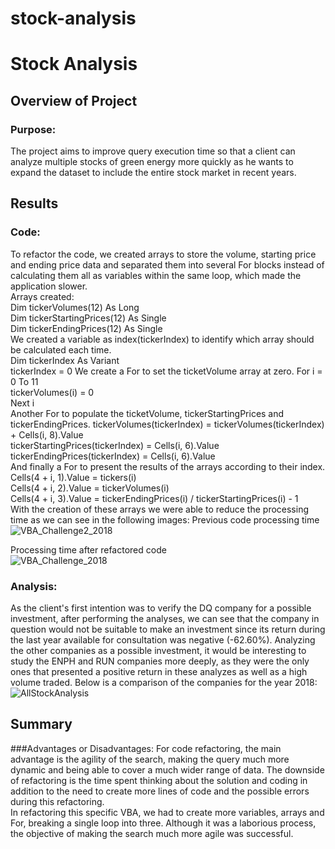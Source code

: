 # stock-analysis
# Stock Analysis 
## Overview of Project
### Purpose: 
The project aims to improve query execution time so that a client can analyze multiple stocks of green energy more quickly as he wants to expand the dataset to include the entire stock market in recent years.

## Results
### Code:
To refactor the code, we created arrays to store the volume, starting price and ending price data and separated them into several For blocks instead of calculating them all as variables within the same loop, which made the application slower.  
Arrays created:  
 Dim tickerVolumes(12) As Long  
 Dim tickerStartingPrices(12) As Single  
 Dim tickerEndingPrices(12) As Single  
We created a variable as index(tickerIndex) to identify which array should be calculated each time.  
Dim tickerIndex As Variant  
     tickerIndex = 0
We create a For to set the ticketVolume array at zero.
 For i = 0 To 11  
          tickerVolumes(i) = 0  
     Next i  
Another For to populate the ticketVolume, tickerStartingPrices and tickerEndingPrices.
 tickerVolumes(tickerIndex) = tickerVolumes(tickerIndex) + Cells(i, 8).Value  
 tickerStartingPrices(tickerIndex) = Cells(i, 6).Value  
 tickerEndingPrices(tickerIndex) = Cells(i, 6).Value  
And finally a For to present the results of the arrays according to their index.  
Cells(4 + i, 1).Value = tickers(i)  
Cells(4 + i, 2).Value = tickerVolumes(i)  
Cells(4 + i, 3).Value = tickerEndingPrices(i) / tickerStartingPrices(i) - 1  
With the creation of these arrays we were able to reduce the processing time as we can see in the following images:
Previous code processing time  
![VBA_Challenge2_2018](https://user-images.githubusercontent.com/111664141/188336404-a1def02a-de02-4c15-86fd-620f9f91c7f7.png)

Processing time after refactored code  
![VBA_Challenge_2018](https://user-images.githubusercontent.com/111664141/188336365-974ba9af-308f-4ca4-b2e8-1b50f96fbbe9.png)

### Analysis:
As the client's first intention was to verify the DQ company for a possible investment, after performing the analyses, we can see that the company in question would not be suitable to make an investment since its return during the last year available for consultation was negative (-62.60%).
Analyzing the other companies as a possible investment, it would be interesting to study the ENPH and RUN companies more deeply, as they were the only ones that presented a positive return in these analyzes as well as a high volume traded.
Below is a comparison of the companies for the year 2018:
![AllStockAnalysis](https://user-images.githubusercontent.com/111664141/188336465-056c84ab-f271-4dad-b298-0ca49f8e9e22.png)


## Summary
###Advantages or Disadvantages:
For code refactoring, the main advantage is the agility of the search, making the query much more dynamic and being able to cover a much wider range of data. The downside of refactoring is the time spent thinking about the solution and coding in addition to the need to create more lines of code and the possible errors during this refactoring.  
In refactoring this specific VBA, we had to create more variables, arrays and For, breaking a single loop into three. Although it was a laborious process, the objective of making the search much more agile was successful.


